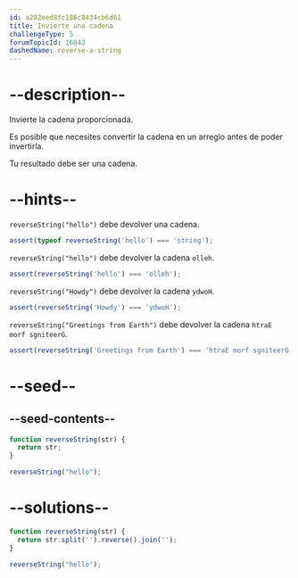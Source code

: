 ```yaml
---
id: a202eed8fc186c8434cb6d61
title: Invierte una cadena
challengeType: 5
forumTopicId: 16043
dashedName: reverse-a-string
---
```


# --description--

Invierte la cadena proporcionada.

Es posible que necesites convertir la cadena en un arreglo antes de poder invertirla.

Tu resultado debe ser una cadena.

# --hints--

`reverseString("hello")` debe devolver una cadena.

```js
assert(typeof reverseString('hello') === 'string');
```

`reverseString("hello")` debe devolver la cadena `olleh`.

```js
assert(reverseString('hello') === 'olleh');
```

`reverseString("Howdy")` debe devolver la cadena `ydwoH`.

```js
assert(reverseString('Howdy') === 'ydwoH');
```

`reverseString("Greetings from Earth")` debe devolver la cadena `htraE morf sgniteerG`.

```js
assert(reverseString('Greetings from Earth') === 'htraE morf sgniteerG');
```

# --seed--

## --seed-contents--

```js
function reverseString(str) {
  return str;
}

reverseString("hello");
```

# --solutions--

```js
function reverseString(str) {
  return str.split('').reverse().join('');
}

reverseString("hello");
```
